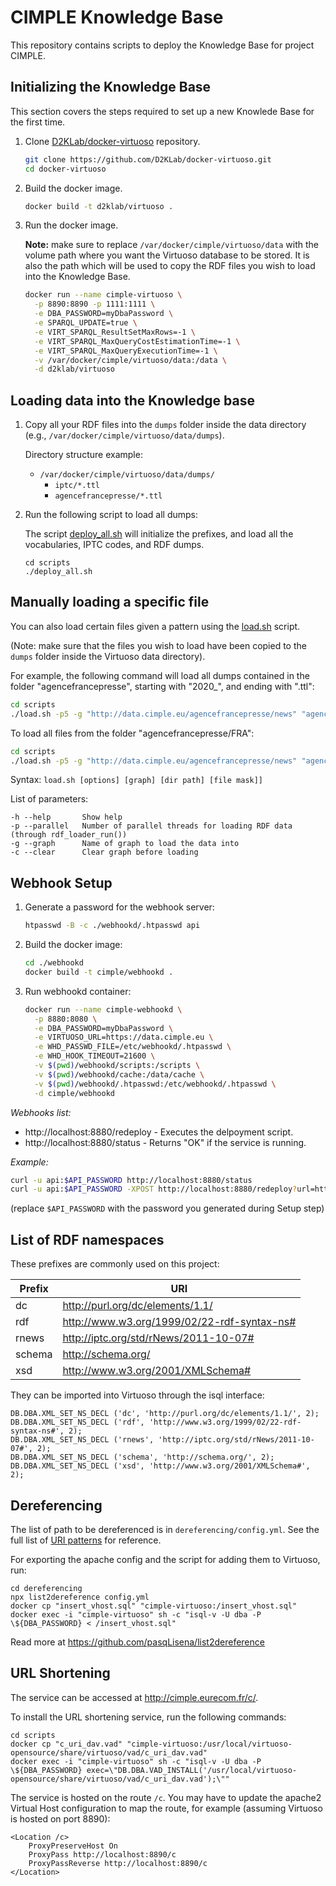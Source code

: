 # CIMPLE Knowledge Base

This repository contains scripts to deploy the Knowledge Base for project CIMPLE.

## Initializing the Knowledge Base

This section covers the steps required to set up a new Knowlede Base for the first time.

1. Clone [D2KLab/docker-virtuoso](https://github.com/D2KLab/docker-virtuoso) repository.

    ```bash
    git clone https://github.com/D2KLab/docker-virtuoso.git
    cd docker-virtuoso
    ```

2. Build the docker image.

    ```bash
    docker build -t d2klab/virtuoso .
    ```

3. Run the docker image.

    **Note:** make sure to replace `/var/docker/cimple/virtuoso/data` with the volume path where you want the Virtuoso database to be stored. It is also the path which will be used to copy the RDF files you wish to load into the Knowledge Base.

    ```bash
    docker run --name cimple-virtuoso \
      -p 8890:8890 -p 1111:1111 \
      -e DBA_PASSWORD=myDbaPassword \
      -e SPARQL_UPDATE=true \
      -e VIRT_SPARQL_ResultSetMaxRows=-1 \
      -e VIRT_SPARQL_MaxQueryCostEstimationTime=-1 \
      -e VIRT_SPARQL_MaxQueryExecutionTime=-1 \
      -v /var/docker/cimple/virtuoso/data:/data \
      -d d2klab/virtuoso
    ```

## Loading data into the Knowledge base

1. Copy all your RDF files into the `dumps` folder inside the data directory (e.g., `/var/docker/cimple/virtuoso/data/dumps`).

    Directory structure example:

    - `/var/docker/cimple/virtuoso/data/dumps/`
      - `iptc/*.ttl`
      - `agencefrancepresse/*.ttl`

2. Run the following script to load all dumps:

    The script [deploy_all.sh](scripts/deploy_all.sh) will initialize the prefixes, and load all the vocabularies, IPTC codes, and RDF dumps.

    ```
    cd scripts
    ./deploy_all.sh
    ```

## Manually loading a specific file

You can also load certain files given a pattern using the [load.sh](scripts/load.sh) script.

(Note: make sure that the files you wish to load have been copied to the `dumps` folder inside the Virtuoso data directory).

For example, the following command will load all dumps contained in the folder "agencefrancepresse", starting with "2020_", and ending with ".ttl":

```bash
cd scripts
./load.sh -p5 -g "http://data.cimple.eu/agencefrancepresse/news" "agencefrancepresse" "2020_*.ttl"
```

To load all files from the folder "agencefrancepresse/FRA":

```bash
cd scripts
./load.sh -p5 -g "http://data.cimple.eu/agencefrancepresse/news" "agencefrancepresse/FRA" "*.*"
```

Syntax: `load.sh [options] [graph] [dir path] [file mask]]`

List of parameters:

```
-h --help       Show help
-p --parallel   Number of parallel threads for loading RDF data (through rdf_loader_run())
-g --graph      Name of graph to load the data into
-c --clear      Clear graph before loading
```

## Webhook Setup

1. Generate a password for the webhook server:
    ```bash
    htpasswd -B -c ./webhookd/.htpasswd api
    ```
1. Build the docker image:
    ```bash
    cd ./webhookd
    docker build -t cimple/webhookd .
    ```
1. Run webhookd container:
    ```bash
    docker run --name cimple-webhookd \
      -p 8880:8080 \
      -e DBA_PASSWORD=myDbaPassword \
      -e VIRTUOSO_URL=https://data.cimple.eu \
      -e WHD_PASSWD_FILE=/etc/webhookd/.htpasswd \
      -e WHD_HOOK_TIMEOUT=21600 \
      -v $(pwd)/webhookd/scripts:/scripts \
      -v $(pwd)/webhookd/cache:/data/cache \
      -v $(pwd)/webhookd/.htpasswd:/etc/webhookd/.htpasswd \
      -d cimple/webhookd
    ```

*Webhooks list:*

* http://localhost:8880/redeploy - Executes the delpoyment script.
* http://localhost:8880/status - Returns "OK" if the service is running.

*Example:*

```bash
curl -u api:$API_PASSWORD http://localhost:8880/status
curl -u api:$API_PASSWORD -XPOST http://localhost:8880/redeploy?url=https%3A%2F%2Fgithub.com%2FMartinoMensio%2Fclaimreview-data%2Freleases%2Ftag%2F2023_08_22
```

(replace `$API_PASSWORD` with the password you generated during Setup step)

## List of RDF namespaces

These prefixes are commonly used on this project:

| Prefix | URI |
| - | - |
| dc | <http://purl.org/dc/elements/1.1/> |
| rdf | <http://www.w3.org/1999/02/22-rdf-syntax-ns#> |
| rnews | <http://iptc.org/std/rNews/2011-10-07#> |
| schema | <http://schema.org/> |
| xsd | <http://www.w3.org/2001/XMLSchema#> |

They can be imported into Virtuoso through the isql interface:

```
DB.DBA.XML_SET_NS_DECL ('dc', 'http://purl.org/dc/elements/1.1/', 2);
DB.DBA.XML_SET_NS_DECL ('rdf', 'http://www.w3.org/1999/02/22-rdf-syntax-ns#', 2);
DB.DBA.XML_SET_NS_DECL ('rnews', 'http://iptc.org/std/rNews/2011-10-07#', 2);
DB.DBA.XML_SET_NS_DECL ('schema', 'http://schema.org/', 2);
DB.DBA.XML_SET_NS_DECL ('xsd', 'http://www.w3.org/2001/XMLSchema#', 2);
```

## Dereferencing

The list of path to be dereferenced is in `dereferencing/config.yml`. See the full list of [URI patterns](URI.patterns.md) for reference.

For exporting the apache config and the script for adding them to Virtuoso, run:

```
cd dereferencing
npx list2dereference config.yml
docker cp "insert_vhost.sql" "cimple-virtuoso:/insert_vhost.sql"
docker exec -i "cimple-virtuoso" sh -c "isql-v -U dba -P \${DBA_PASSWORD} < /insert_vhost.sql"
```

Read more at https://github.com/pasqLisena/list2dereference

## URL Shortening

The service can be accessed at http://cimple.eurecom.fr/c/.

To install the URL shortening service, run the following commands:

```
cd scripts
docker cp "c_uri_dav.vad" "cimple-virtuoso:/usr/local/virtuoso-opensource/share/virtuoso/vad/c_uri_dav.vad"
docker exec -i "cimple-virtuoso" sh -c "isql-v -U dba -P \${DBA_PASSWORD} exec=\"DB.DBA.VAD_INSTALL('/usr/local/virtuoso-opensource/share/virtuoso/vad/c_uri_dav.vad');\""
```

The service is hosted on the route `/c`. You may have to update the apache2 Virtual Host configuration to map the route, for example (assuming Virtuoso is hosted on port 8890):

```
<Location /c>
    ProxyPreserveHost On
    ProxyPass http://localhost:8890/c
    ProxyPassReverse http://localhost:8890/c
</Location>
```
